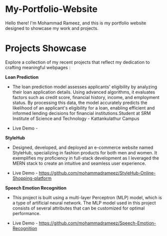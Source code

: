 # My-Portfolio-Website
Hello there! I'm Mohammad Rameez, and this is my portfolio website designed to showcase my work and projects.

# Projects Showcase
Explore a collection of my recent projects that reflect my dedication to crafting meaningful webpages :

**Loan Prediction** 
+ The loan prediction model assesses applicants' eligibility by analyzing their loan application details. Using advanced algorithms, it evaluates factors such as credit score, financial history, income, and employment status. By processing this data, the model accurately predicts the likelihood of an applicant's eligibility for a loan, enabling efficient and informed lending decisions for financial institutions.Student at SRM Institute of Science and Technology - Kattankulathur Campus

+ Live Demo -  

**StyleHub** 
+ Designed, developed, and deployed an e-commerce website named StyleHub, specializing in fashion products for both men and women. It exemplifies my proficiency in full-stack development as I leveraged the MERN stack to create an intuitive and seamless user experience.

+ Live Demo - https://github.com/mohammadrameez/StyleHub-Online-Shopping-platform


**Speech Emotion Recognition** 
+ This project is built using a multi-layer Perceptron (MLP) model, which is a type of artificial neural network. The MLP model used in this project consists of several attributes that can be customized for optimal performance.

+ Live Demo - https://github.com/mohammadrameez/Speech-Emotion-Recognition
